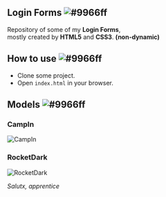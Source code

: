 ## Login Forms ![#9966ff](https://via.placeholder.com/10/9966ff/ffffff?text=+) 

Repository of some of my **Login Forms**, <br>
mostly created by **HTML5** and **CSS3**. **(non-dynamic)**

## How to use ![#9966ff](https://via.placeholder.com/10/9966ff/ffffff?text=+) 

- Clone some project.
- Open `index.html` in your browser.

## Models ![#9966ff](https://via.placeholder.com/10/9966ff/ffffff?text=+) 
### CampIn
![CampIn](https://i.imgur.com/hc8K90g.png) 

### RocketDark
![RocketDark](https://i.imgur.com/KPf69zm.png) 

*Salutx, apprentice*
